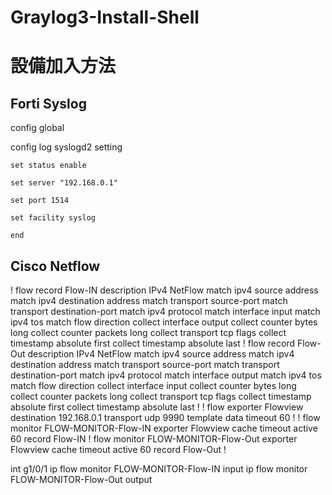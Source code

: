 # Graylog3-Install-Shell
 
# 設備加入方法
 
## Forti Syslog
config global

  config log syslogd2 setting
  
    set status enable
    
    set server "192.168.0.1"
    
    set port 1514
    
    set facility syslog
    
    end
 

## Cisco Netflow
!
flow record Flow-IN
 description IPv4 NetFlow
 match ipv4 source address
 match ipv4 destination address
 match transport source-port
 match transport destination-port
 match ipv4 protocol
 match interface input
 match ipv4 tos
 match flow direction
 collect interface output
 collect counter bytes long
 collect counter packets long
 collect transport tcp flags
 collect timestamp absolute first
 collect timestamp absolute last
!
flow record Flow-Out
 description IPv4 NetFlow
 match ipv4 source address
 match ipv4 destination address
 match transport source-port
 match transport destination-port
 match ipv4 protocol
 match interface output
 match ipv4 tos
 match flow direction
 collect interface input
 collect counter bytes long
 collect counter packets long
 collect transport tcp flags
 collect timestamp absolute first
 collect timestamp absolute last
!
!
flow exporter Flowview
 destination 192.168.0.1
 transport udp 9990
 template data timeout 60
!
!
flow monitor FLOW-MONITOR-Flow-IN
 exporter Flowview
 cache timeout active 60
 record Flow-IN
!
flow monitor FLOW-MONITOR-Flow-Out
 exporter Flowview
 cache timeout active 60
 record Flow-Out
!

int g1/0/1
 ip flow monitor FLOW-MONITOR-Flow-IN input
 ip flow monitor FLOW-MONITOR-Flow-Out output
